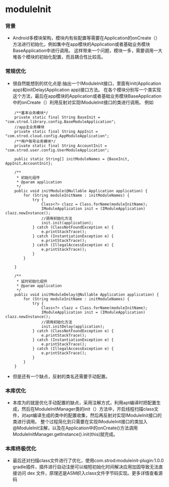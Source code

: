 # moduleInit
### 背景
- Android多模块架构，模块内有些配置等需要在Application的onCreate（）方法进行初始化，例如集中在app模块的Application或者基础业务模块BaseApplication中进行调用。
这样带来一个问题，模块一多，需要调用一大堆各个模块的初始化配置，而且耦合性比较高。
### 常规优化
- 很自然能想到的优化点是:抽出一个IModuleInit接口，里面有init(Application app)和initDelay(Application app)接口方法。
在各个模块分别写一个类实现这个方法，最后在app模块的Application或者基础业务模块BaseApplication中的onCreate（）利用反射对实现IModuleInit接口的类进行调用。
例如
```
    /**基本业务模块*/
    private static final String BaseInit = "com.strod.library.config.BaseModuleApplication";
    //app主业务模块
    private static final String AppInit = "com.strod.cloud.config.AppModuleApplication";
    /**用户账号业务模块*/
    private static final String AccountInit = "com.strod.user.config.UserModuleApplication";

    public static String[] initModuleNames = {BaseInit, AppInit,AccountInit};
    
    /**
     * 初始化组件
     * @param application
     */
    public void initModule(@Nullable Application application) {
        for (String moduleInitName : initModuleNames) {
            try {
                Class<?> clazz = Class.forName(moduleInitName);
                IModuleApplication init = (IModuleApplication) clazz.newInstance();
                //调用初始化方法
                init.init(application);
            } catch (ClassNotFoundException e) {
                e.printStackTrace();
            } catch (InstantiationException e) {
                e.printStackTrace();
            } catch (IllegalAccessException e) {
                e.printStackTrace();
            }
        }
       
    }

    /**
     * 延时初始化组件
     * @param application
     */
    public void initModuleDelay(@Nullable Application application) {
        for (String moduleInitName : initModuleNames) {
            try {
                Class<?> clazz = Class.forName(moduleInitName);
                IModuleApplication init = (IModuleApplication) clazz.newInstance();
                //调用初始化方法
                init.initDelay(application);
            } catch (ClassNotFoundException e) {
                e.printStackTrace();
            } catch (InstantiationException e) {
                e.printStackTrace();
            } catch (IllegalAccessException e) {
                e.printStackTrace();
            }
        }
    }
```
- 但是还有一个缺点，反射的类名还需要手动配置。
### 本库优化
- 本库为的就是优化手动配置的缺点，采用注解方式，利用apt编译时把配置生成，然后在ModuleInitManager类的init（）方法中，开启线程扫描class文件，对apt编译生成的类中的配置收集，然后再反射对实现IModuleInit接口的类进行调用。
整个过程简化到只需要在实现IModuleInit接口的类加入@ModuleInit注解，以及在Application中的onCreate()方法调用ModuleInitManager.getInstance().init(this)就完成。
### 本库终极优化
- 最后还对扫描class文件进行了优化，使用com.strod:moduleinit-plugin:1.0.0 gradle插件，插件进行自动注册可以缩短初始化时间解决应用加固导致无法直接访问 dex 文件，原理还是ASM织入class文件字节码实现。更多详情查看源码
